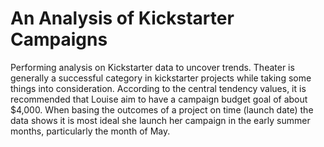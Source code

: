 # An Analysis of Kickstarter Campaigns
Performing analysis on Kickstarter data to uncover trends.
Theater is generally a successful category in kickstarter projects while taking some things into consideration. 
According to the central tendency values, it is recommended that Louise aim to have a campaign budget goal of about $4,000.
When basing the outcomes of a project on time (launch date) the data shows it is most ideal she launch her campaign in the early summer months, particularly the month of May. 
